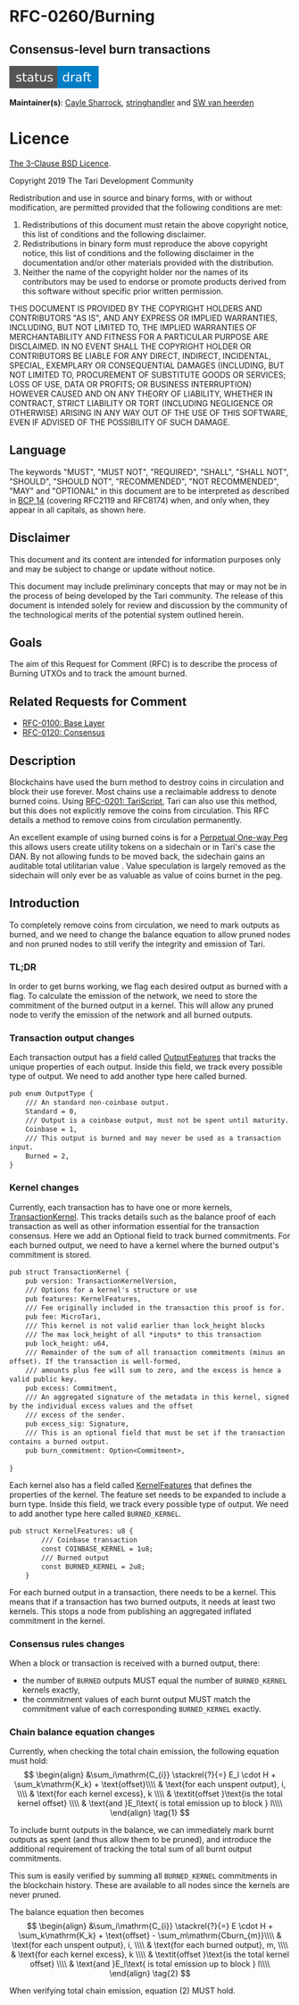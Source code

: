 # RFC-0260/Burning

## Consensus-level burn transactions

![status: draft](theme/images/status-draft.svg)

**Maintainer(s)**: [Cayle Sharrock](https://github.com/CjS77), [stringhandler](https://github.com/stringhandler) and [SW van heerden](https://github.com/SWvheerden) 

# Licence

[The 3-Clause BSD Licence](https://opensource.org/licenses/BSD-3-Clause).

Copyright 2019 The Tari Development Community

Redistribution and use in source and binary forms, with or without modification, are permitted provided that the
following conditions are met:

1. Redistributions of this document must retain the above copyright notice, this list of conditions and the following
   disclaimer.
2. Redistributions in binary form must reproduce the above copyright notice, this list of conditions and the following
   disclaimer in the documentation and/or other materials provided with the distribution.
3. Neither the name of the copyright holder nor the names of its contributors may be used to endorse or promote products
   derived from this software without specific prior written permission.

THIS DOCUMENT IS PROVIDED BY THE COPYRIGHT HOLDERS AND CONTRIBUTORS "AS IS", AND ANY EXPRESS OR IMPLIED WARRANTIES,
INCLUDING, BUT NOT LIMITED TO, THE IMPLIED WARRANTIES OF MERCHANTABILITY AND FITNESS FOR A PARTICULAR PURPOSE ARE
DISCLAIMED. IN NO EVENT SHALL THE COPYRIGHT HOLDER OR CONTRIBUTORS BE LIABLE FOR ANY DIRECT, INDIRECT, INCIDENTAL,
SPECIAL, EXEMPLARY OR CONSEQUENTIAL DAMAGES (INCLUDING, BUT NOT LIMITED TO, PROCUREMENT OF SUBSTITUTE GOODS OR
SERVICES; LOSS OF USE, DATA OR PROFITS; OR BUSINESS INTERRUPTION) HOWEVER CAUSED AND ON ANY THEORY OF LIABILITY,
WHETHER IN CONTRACT, STRICT LIABILITY OR TORT (INCLUDING NEGLIGENCE OR OTHERWISE) ARISING IN ANY WAY OUT OF THE USE OF
THIS SOFTWARE, EVEN IF ADVISED OF THE POSSIBILITY OF SUCH DAMAGE.

## Language

The keywords "MUST", "MUST NOT", "REQUIRED", "SHALL", "SHALL NOT", "SHOULD", "SHOULD NOT", "RECOMMENDED", 
"NOT RECOMMENDED", "MAY" and "OPTIONAL" in this document are to be interpreted as described in 
[BCP 14](https://tools.ietf.org/html/bcp14) (covering RFC2119 and RFC8174) when, and only when, they appear in all capitals, as 
shown here.

## Disclaimer

This document and its content are intended for information purposes only and may be subject to change or update
without notice.

This document may include preliminary concepts that may or may not be in the process of being developed by the Tari
community. The release of this document is intended solely for review and discussion by the community of the
technological merits of the potential system outlined herein.

## Goals

The aim of this Request for Comment (RFC) is to describe the process of Burning UTXOs and to track the amount burned. 

## Related Requests for Comment

* [RFC-0100: Base Layer](RFC-0100_BaseLayer.md)
* [RFC-0120: Consensus](RFC-0120_Consensus.md)

## Description

Blockchains have used the burn method to destroy coins in circulation and block their use forever. Most chains use a reclaimable address
to denote burned coins. Using [RFC-0201: TariScript](RFC-0201_TariScript.md), Tari can also use this method, but this does not explicitly
remove the coins from circulation. This RFC details a method to remove coins from circulation permanently.

An excellent example of using burned coins is for a [Perpetual One-way Peg](https://medium.com/@RubenSomsen/21-million-bitcoins-to-rule-all-sidechains-the-perpetual-one-way-peg-96cb2f8ac302) this allows users 
create utility tokens on a sidechain or in Tari's case the DAN. By not allowing funds to be moved back, the sidechain gains an auditable total utilitarian value
. Value speculation is largely removed as the sidechain will only ever be as valuable as value of coins burnet in the peg.


## Introduction

To completely remove coins from circulation, we need to mark outputs as burned, and we need to change the balance equation to
allow pruned nodes and non pruned nodes to still verify the integrity and emission of Tari.

### TL;DR
In order to get burns working, we flag each desired output as burned with a flag. To calculate the emission of the network, we need
to store the commitment of the burned output in a kernel. This will allow any pruned node to verify the emission of the network and all burned outputs. 

### Transaction output changes

Each transaction output has a field called [OutputFeatures](https://github.com/tari-project/tari/blob/f7f913c873c9f5d373f99149e52c26a0dd32f03f/base_layer/core/src/transactions/transaction_components/output_features.rs#L62) that tracks the unique properties of each output. 
Inside this field, we track every possible type of output. We need to add another type here called burned. 

```rust,ignore
pub enum OutputType {
    /// An standard non-coinbase output.
    Standard = 0,
    /// Output is a coinbase output, must not be spent until maturity.
    Coinbase = 1,
    /// This output is burned and may never be used as a transaction input.
    Burned = 2,
}
```

### Kernel changes

Currently, each transaction has to have one or more kernels, [TransactionKernel](https://github.com/tari-project/tari/blob/2ca06724f0ab7c63eb0b6caab563372f353f4348/base_layer/core/src/transactions/transaction_components/transaction_kernel.rs#L53). This tracks details such as the balance proof of each transaction as well as other information essential for the transaction consensus. Here we add an Optional field to track burned commitments.
For each burned output, we need to have a kernel where the burned output's commitment is stored. 

```rust,ignore
pub struct TransactionKernel {
    pub version: TransactionKernelVersion,
    /// Options for a kernel's structure or use
    pub features: KernelFeatures,
    /// Fee originally included in the transaction this proof is for.
    pub fee: MicroTari,
    /// This kernel is not valid earlier than lock_height blocks
    /// The max lock_height of all *inputs* to this transaction
    pub lock_height: u64,
    /// Remainder of the sum of all transaction commitments (minus an offset). If the transaction is well-formed,
    /// amounts plus fee will sum to zero, and the excess is hence a valid public key.
    pub excess: Commitment,
    /// An aggregated signature of the metadata in this kernel, signed by the individual excess values and the offset
    /// excess of the sender.
    pub excess_sig: Signature,
    /// This is an optional field that must be set if the transaction contains a burned output.
    pub burn_commitment: Option<Commitment>,

}
```
Each kernel also has a field called [KernelFeatures](https://github.com/tari-project/tari/blob/2ca06724f0ab7c63eb0b6caab563372f353f4348/base_layer/core/src/transactions/transaction_components/kernel_features.rs#L36) that defines the properties of the kernel. The feature set needs to be expanded to include a burn type.
Inside this field, we track every possible type of output. We need to add another type here called `BURNED_KERNEL`. 

```rust,ignore
pub struct KernelFeatures: u8 {
        /// Coinbase transaction
        const COINBASE_KERNEL = 1u8;
        /// Burned output
        const BURNED_KERNEL = 2u8;
    }
```

For each burned output in a transaction, there needs to be a kernel. This means that if a transaction has two burned outputs, it needs at least two kernels. 
This stops a node from publishing an aggregated inflated commitment in the kernel. 



### Consensus rules changes

When a block or transaction is received with a burned output, there:
* the number of `BURNED` outputs MUST equal the number of `BURNED_KERNEL` kernels exactly,
* the commitment values of each burnt output MUST match the commitment value of each corresponding `BURNED_KERNEL` exactly.

### Chain balance equation changes 

Currently, when checking the total chain emission, the following equation must hold:
$$
\begin{align}
&\sum_i\mathrm{C_{i}} \stackrel{?}{=} E_l \cdot H + \sum_k\mathrm{K_k} + \text{offset}\\\\
& \text{for each unspent output}, i, \\\\
& \text{for each kernel excess}, k \\\\
& \textit{offset }\text{is the total kernel offset} \\\\
& \text{and }E_l\text{ is total emission up to block } l\\\\
\end{align}
\tag{1}
$$

To include burnt outputs in the balance, we can immediately mark burnt outputs as spent (and thus allow them to be pruned), and introduce the additional requirement of tracking the total sum of all burnt output commitments.

This sum is easily verified by summing all `BURNED_KERNEL` commitments in the blockchain history. These are available to all nodes since the kernels are never pruned.

The balance equation then becomes
$$
\begin{align}
&\sum_i\mathrm{C_{i}} \stackrel{?}{=} E \cdot H + \sum_k\mathrm{K_k} + \text{offset} - \sum_m\mathrm{Cburn_{m}}\\\\
& \text{for each unspent output}, i, \\\\
& \text{for each burned output}, m, \\\\
& \text{for each kernel excess}, k \\\\
& \textit{offset }\text{is the total kernel offset} \\\\
& \text{and }E_l\text{ is total emission up to block } l\\\\
\end{align}
\tag{2}
$$

When verifying total chain emission, equation (2) MUST hold.



[block]: Glossary.md#block
[block header]: Glossary.md#block-header
[transaction input]: Glossary.md#transaction
[transaction output]: Glossary.md#unspent-transaction-outputs
[transaction weight]: Glossary.md#transaction-weight
[metadata signature]: Glossary.md#metadata-signature
[utxo]: Glossary.md#unspent-transaction-outputs
[emission schedule]: Glossary.md#emission-schedule
